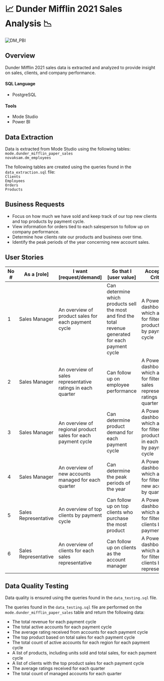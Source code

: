 # :chart_with_upwards_trend: Dunder Mifflin 2021 Sales Analysis :chart_with_downwards_trend:

![DM_PBI](https://github.com/vsupapo/DataAnalysis/assets/60374437/bcb12a4d-53fc-41ca-bdfd-de5cb09ebbd4)


## Overview
Dunder Mifflin 2021 sales data is extracted and analyzed to provide insight on sales, clients, and company performance.

#### SQL Language
- PostgreSQL

#### Tools
- Mode Studio
- Power BI

## Data Extraction
Data is extracted from Mode Studio using the following tables:  
`mode.dunder_mifflin_paper_sales`   
`novaksam.dm_employees`   

The following tables are created using the queries found in the `data_extraction.sql` file:  
`Clients`   
`Employees`   
`Orders`   
`Products`   

## Business Requests
- Focus on how much we have sold and keep track of our top new clients and top products by payment cycle.
- View information for orders tied to each salesperson to follow up on company performance.
- Determine how clients rate our products and business over time.
- Identify the peak periods of the year concerning new account sales.

## User Stories

| No # | As a [role] | I want [request/demand] | So that I [user value] | Acceptance Criteria |
|------|-------------|-------------------------|------------------------|---------------------|
| 1 | Sales Manager | An overview of product sales for each payment cycle | Can determine which products sell the most and find the total revenue generated for each payment cycle  | A Power BI dashboard which allows for filtering product sales by payment cycle
| 2 | Sales Manager | An overview of sales representative ratings in each quarter | Can follow up on employee performance  | A Power BI dashboard which allows for filtering sales representative ratings by quarter
| 3 | Sales Manager | An overview of regional product sales for each payment cycle | Can determine product demand for each payment cycle | A Power BI dashboard which allows for filtering product sales in each region by payment cycle
| 4 | Sales Manager | An overview of new accounts managed for each quarter | Can determine the peak periods of the year | A Power BI dashboard which allows for filtering all new accounts by quarter
| 5 | Sales Representative | An overview of top clients by payment cycle | Can follow up on top clients who purchase the most product | A Power BI dashboard which allows for filtering top clients by payment cycle
| 6 | Sales Representative | An overview of clients for each sales representative | Can follow up on clients as the account manager | A Power BI dashboard which allows for filtering clients by sales representatives

## Data Quality Testing
Data quality is ensured using the queries found in the `data_testing.sql` file.

The queries found in the `data_testing.sql` file are performed on the `mode.dunder_mifflin_paper_sales` table and return the following data:
- The total revenue for each payment cycle
- The total active accounts for each payment cycle
- The average rating received from accounts for each payment cycle
- The top product based on total sales for each payment cycle
- The total count of active accounts for each region for each payment cycle
- A list of products, including units sold and total sales, for each payment cycle
- A list of clients with the top product sales for each payment cycle
- The average ratings received for each quarter
- The total count of managed accounts for each quarter 

